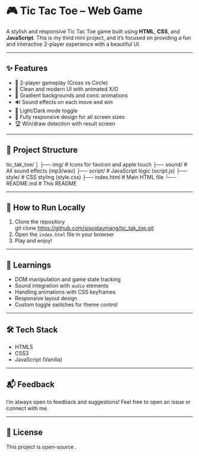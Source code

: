 # 🎮 Tic Tac Toe – Web Game

A stylish and responsive Tic Tac Toe game built using **HTML**, **CSS**, and **JavaScript**. This is my third mini project, and it’s focused on providing a fun and interactive 2-player experience with a beautiful UI.

---

## ✨ Features

- 🔁 2-player gameplay (Cross vs Circle)
- 🎨 Clean and modern UI with animated X/O
- 🌈 Gradient backgrounds and conic animations
- 🔊 Sound effects on each move and win
- 🌙 Light/Dark mode toggle
- 📱 Fully responsive design for all screen sizes
- 🏆 Win/draw detection with result screen

---

## 📁 Project Structure

tic_tak_toe/
│
├── img/ # Icons for favicon and apple touch
├── sound/ # All sound effects (mp3/wav)
├── script/ # JavaScript logic (script.js)
├── style/ # CSS styling (style.css)
├── index.html # Main HTML file
└── README.md # This README


---

## 🚀 How to Run Locally

1. Clone the repository  
git clone https://github.com/sisoidaumang/tic_tak_toe.git
2. Open the `index.html` file in your browser  
3. Play and enjoy!

---


## 📌 Learnings

- DOM manipulation and game state tracking
- Sound integration with `audio` elements
- Handling animations with CSS keyframes
- Responsive layout design
- Custom toggle switches for theme control

---

## 🛠️ Tech Stack

- HTML5
- CSS3
- JavaScript (Vanilla)

---

## 📬 Feedback

I’m always open to feedback and suggestions! Feel free to open an issue or connect with me.

---

## 📄 License

This project is open-source .
